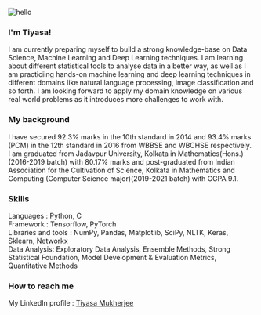  ![hello](https://user-images.githubusercontent.com/74978788/130126908-378e054b-d344-40a1-9c40-bc1044d8f985.gif)
### I'm Tiyasa!
I am currently preparing myself to build a strong knowledge-base on Data Science, Machine Learning and Deep Learning techniques. I am learning about different statistical tools to analyse data in a better way, as well as I am practiciing hands-on machine learning and deep learning techniques in different domains like natural language processing, image classification and so forth. I am looking forward to apply my domain knowledge on various real world problems as it introduces more challenges to work with.
### My background 
I have secured 92.3% marks in the 10th standard in 2014 and 93.4% marks (PCM) in the 12th standard in 2016 from WBBSE and WBCHSE respectively. I am graduated from Jadavpur University, Kolkata in Mathematics(Hons.) (2016-2019 batch) with 80.17% marks and post-graduated from Indian Association for the Cultivation of Science, Kolkata in Mathematics and Computing (Computer Science major)(2019-2021 batch) with CGPA 9.1. 
### Skills
Languages : Python, C<br/>  Framework : Tensorflow, PyTorch <br/> Libraries and tools : NumPy, Pandas, Matplotlib, SciPy, NLTK, Keras, Sklearn, Networkx <br/>  Data Analysis: Exploratory Data Analysis, Ensemble Methods, Strong Statistical Foundation, Model Development & Evaluation Metrics, Quantitative Methods <br/>
### How to reach me
My LinkedIn profile : [Tiyasa Mukherjee](https://www.linkedin.com/in/tiyasa-mukherjee-4165271aa/)
<!--
**tiyasa94/tiyasa94** is a ✨ _special_ ✨ repository because its `README.md` (this file) appears on your GitHub profile.

Here are some ideas to get you started:

- 🔭 I’m currently working on...
- 🌱 I’m currently learning ...
- 👯 I’m looking to collaborate on ...
- 🤔 I’m looking for help with ...
- 💬 Ask me about ...
- 📫 How to reach me: ...
- 😄 Pronouns: ...
- ⚡ Fun fact: ...
-->
